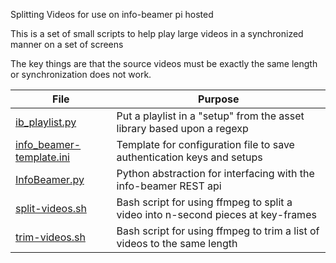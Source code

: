 Splitting Videos for use on info-beamer pi hosted

This is a set of small scripts to help play large videos in a synchronized manner on a set of screens

The key things are that the source videos must be exactly the same length or synchronization does not work.

File | Purpose
----------|--------------------
[ib_playlist.py](ib_playlist.py) | Put a playlist in a "setup" from the asset library based upon a regexp
[info_beamer-template.ini](info_beamer-template.ini) | Template for configuration file to save authentication keys and setups
[InfoBeamer.py](InfoBeamer.py) | Python abstraction for interfacing with the info-beamer REST api
[split-videos.sh](split-videos.sh) | Bash script for using ffmpeg to split a video into n-second pieces at key-frames
[trim-videos.sh](trim-videos.sh) | Bash script for using ffmpeg to trim a list of videos to the same length
